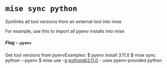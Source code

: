 # `mise sync python`

Symlinks all tool versions from an external tool into mise

For example, use this to import all pyenv installs into mise

##### Flag `--pyenv`

Get tool versions from pyenvExamples:
  $ pyenv install 3.11.0
  $ mise sync python --pyenv
  $ mise use -g python@3.11.0 - uses pyenv-provided python
